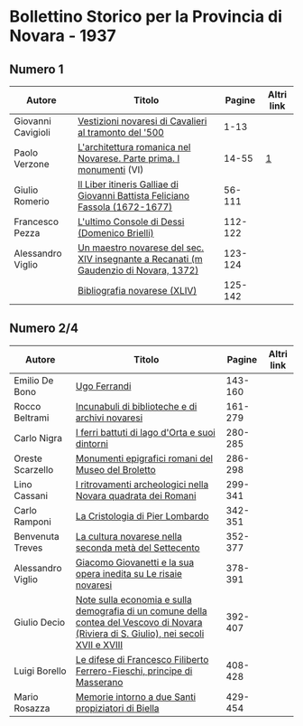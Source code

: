 # Bollettino Storico per la Provincia di Novara - 1937

## Numero 1

| Autore             | Titolo                                                                                                                                    | Pagine  | Altri link                                             |
|--------------------|-------------------------------------------------------------------------------------------------------------------------------------------|---------|--------------------------------------------------------|
| Giovanni Cavigioli | [Vestizioni novaresi di Cavalieri al tramonto del '500](https://en.calameo.com/read/0072607350f66aeeed64c)                                | 1-13    |                                                        |
| Paolo Verzone      | [L'architettura romanica nel Novarese. Parte prima. I monumenti](http://www.ssno.it/BSPNo/bspn_aromnov.html#XXXI) (VI)                    | 14-55   | [1](https://en.calameo.com/read/0072607350f66aeeed64c) |
| Giulio Romerio     | [Il Liber itineris Galliae di Giovanni Battista Feliciano Fassola (1672-1677)](https://en.calameo.com/read/0072607350f66aeeed64c)         | 56-111  |                                                        |
| Francesco Pezza    | [L'ultimo Console di Dessi (Domenico Brielli)](https://en.calameo.com/read/0072607350f66aeeed64c)                                         | 112-122 |                                                        |
| Alessandro Viglio  | [Un maestro novarese del sec. XIV insegnante a Recanati (m Gaudenzio di Novara, 1372)](https://en.calameo.com/read/0072607350f66aeeed64c) | 123-124 |                                                        |
|                    | [Bibliografia novarese (XLIV)](https://en.calameo.com/read/0072607350f66aeeed64c)                                                         | 125-142 |                                                        |

## Numero 2/4

| Autore            | Titolo                                                                                                                                                                                      | Pagine  | Altri link |
|-------------------|---------------------------------------------------------------------------------------------------------------------------------------------------------------------------------------------|---------|------------|
| Emilio De Bono    | [Ugo Ferrandi](https://en.calameo.com/read/0072607358d8b10bd3368)                                                                                                                           | 143-160 |            |
| Rocco Beltrami    | [Incunabuli di biblioteche e di archivi novaresi](https://en.calameo.com/read/0072607358d8b10bd3368)                                                                                        | 161-279 |            |
| Carlo Nigra       | [I ferri battuti di lago d'Orta e suoi dintorni](https://en.calameo.com/read/0072607358d8b10bd3368)                                                                                         | 280-285 |            |
| Oreste Scarzello  | [Monumenti epigrafici romani del Museo del Broletto](https://en.calameo.com/read/0072607358d8b10bd3368)                                                                                     | 286-298 |            |
| Lino Cassani      | [I ritrovamenti archeologici nella Novara quadrata dei Romani](https://en.calameo.com/read/0072607358d8b10bd3368)                                                                           | 299-341 |            |
| Carlo Ramponi     | [La Cristologia di Pier Lombardo](https://en.calameo.com/read/0072607358d8b10bd3368)                                                                                                        | 342-351 |            |
| Benvenuta Treves  | [La cultura novarese nella seconda metà del Settecento](https://en.calameo.com/read/0072607358d8b10bd3368)                                                                                  | 352-377 |            |
| Alessandro Viglio | [Giacomo Giovanetti e la sua opera inedita su Le risaie novaresi](https://en.calameo.com/read/0072607358d8b10bd3368)                                                                        | 378-391 |            |
| Giulio Decio      | [Note sulla economia e sulla demografia di un comune della contea del Vescovo di Novara (Riviera di S. Giulio), nei secoli XVII e XVIII](https://en.calameo.com/read/0072607358d8b10bd3368) | 392-407 |            |
| Luigi Borello     | [Le difese di Francesco Filiberto Ferrero-Fieschi, principe di Masserano](https://en.calameo.com/read/0072607358d8b10bd3368)                                                                | 408-428 |            |
| Mario Rosazza     | [Memorie intorno a due Santi propiziatori di Biella](https://en.calameo.com/read/0072607358d8b10bd3368)                                                                                     | 429-454 |            |
